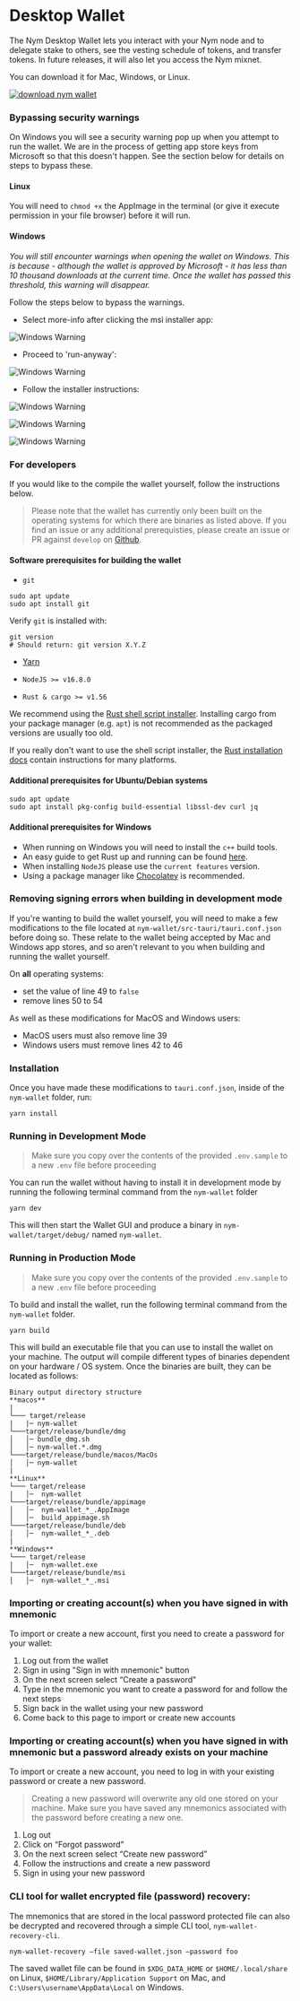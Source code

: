 # Desktop Wallet


The Nym Desktop Wallet lets you interact with your Nym node and to delegate stake to others, see the vesting schedule of tokens, and transfer tokens. In future releases, it will also let you access the Nym mixnet.

You can download it for Mac, Windows, or Linux.

[![download nym wallet](../images/download-wallet.png)](https://github.com/nymtech/nym/releases/tag/nym-wallet-{{platform_release_version}})

### Bypassing security warnings

On Windows you will see a security warning pop up when you attempt to run the wallet. We are in the process of getting app store keys from Microsoft so that this doesn't happen. See the section below for details on steps to bypass these. 

#### Linux 

You will need to `chmod +x` the AppImage in the terminal (or give it execute permission in your file browser) before it will run. 

#### Windows 

_You will still encounter warnings when opening the wallet on Windows. This is because - although the wallet is approved by Microsoft - it has less than 10 thousand downloads at the current time. Once the wallet has passed this threshold, this warning will disappear._

Follow the steps below to bypass the warnings. 

* Select more-info after clicking the msi installer app: 

![Windows Warning](../images/wallet-warnings/windows_warningv1-0-2.png)

* Proceed to 'run-anyway':

![Windows Warning](../images/wallet-warnings/windows_warning2.png)

* Follow the installer instructions: 

![Windows Warning](../images/wallet-warnings/windows_warning3.png)

![Windows Warning](../images/wallet-warnings/windows_warning4.png)

![Windows Warning](../images/wallet-warnings/windows_warning5.png)

### For developers

If you would like to the compile the wallet yourself, follow the instructions below. 

> Please note that the wallet has currently only been built on the operating systems for which there are binaries as listed above. If you find an issue or any additional prerequisties, please create an issue or PR against `develop` on [Github](https://github.com/nymtech/docs).

#### Software prerequisites for building the wallet

- `git`

```
sudo apt update
sudo apt install git
```

Verify `git` is installed with:

```
git version
# Should return: git version X.Y.Z
```

- [Yarn](https://yarnpkg.com/)

- `NodeJS >= v16.8.0`

- `Rust & cargo >= v1.56`

We recommend using the [Rust shell script installer](https://www.rust-lang.org/tools/install). Installing cargo from your package manager (e.g. `apt`) is not recommended as the packaged versions are usually too old.

If you really don't want to use the shell script installer, the [Rust installation docs](https://forge.rust-lang.org/infra/other-installation-methods.html) contain instructions for many platforms.

#### Additional prerequisites for Ubuntu/Debian systems

```
sudo apt update
sudo apt install pkg-config build-essential libssl-dev curl jq
```

#### Additional prerequisites for Windows

- When running on Windows you will need to install the `c++` build tools.
- An easy guide to get Rust up and running can be found [here](http://kennykerr.ca/2019/11/18/rust-getting-started/).
- When installing `NodeJS` please use the `current features` version.
- Using a package manager like [Chocolatey](https://chocolatey.org/) is recommended.

### Removing signing errors when building in development mode

If you're wanting to build the wallet yourself, you will need to make a few modifications to the file located at `nym-wallet/src-tauri/tauri.conf.json` before doing so. These relate to the wallet being accepted by Mac and Windows app stores, and so aren't relevant to you when building and running the wallet yourself. 

On **all** operating systems: 
* set the value of line 49 to `false`
* remove lines 50 to 54 

As well as these modifications for MacOS and Windows users: 
* MacOS users must also remove line 39 
* Windows users must remove lines 42 to 46 

### Installation
Once you have made these modifications to `tauri.conf.json`, inside of the `nym-wallet` folder, run:

```
yarn install
``` 

### Running in Development Mode

> Make sure you copy over the contents of the provided `.env.sample` to a new `.env` file before proceeding

You can run the wallet without having to install it in development mode by running the following terminal command from the `nym-wallet` folder

```
yarn dev
```

This will then start the Wallet GUI and produce a binary in `nym-wallet/target/debug/` named `nym-wallet`. 

### Running in Production Mode

> Make sure you copy over the contents of the provided `.env.sample` to a new `.env` file before proceeding

To build and install the wallet, run the following terminal command from the `nym-wallet` folder.

```
yarn build
```

This will build an executable file that you can use to install the wallet on your machine. The output will compile different types of binaries dependent on your hardware / OS system. Once the binaries are built, they can be located as follows:

```
Binary output directory structure
**macos**
|
└─── target/release
|   |─ nym-wallet
└───target/release/bundle/dmg
│   │─ bundle_dmg.sh
│   │─ nym-wallet.*.dmg
└───target/release/bundle/macos/MacOs
│   │─ nym-wallet
|
**Linux**
└─── target/release
|   │─  nym-wallet
└───target/release/bundle/appimage
│   │─  nym-wallet_*_.AppImage
│   │─  build_appimage.sh
└───target/release/bundle/deb
│   │─  nym-wallet_*_.deb
|
**Windows**
└─── target/release
|   │─  nym-wallet.exe
└───target/release/bundle/msi
│   │─  nym-wallet_*_.msi
```

### Importing or creating account(s) when you have signed in with mnemonic
To import or create a new account, first you need to create a password for your wallet:

1. Log out from the wallet
2. Sign in using "Sign in with mnemonic" button
3. On the next screen select “Create a password"
4. Type in the mnemonic you want to create a password for and follow the next steps
5. Sign back in the wallet using your new password
6. Come back to this page to import or create new accounts

### Importing or creating account(s) when you have signed in with mnemonic but a password already exists on your machine
To import or create a new account, you need to log in with your existing password or create a new password. 

> Creating a new password will overwrite any old one stored on your machine. Make sure you have saved any mnemonics associated with the password before creating a new one.

1. Log out
2. Click on “Forgot password” 
3. On the next screen select “Create new password”
4. Follow the instructions and create a new password
5. Sign in using your new password

### CLI tool for wallet encrypted file (password) recovery:
The mnemonics that are stored in the local password protected file can also be decrypted and recovered through a simple CLI tool, `nym-wallet-recovery-cli`. 

```
nym-wallet-recovery –file saved-wallet.json –password foo
```

The saved wallet file can be found in `$XDG_DATA_HOME` or `$HOME/.local/share` on Linux, `$HOME/Library/Application Support` on Mac, and `C:\Users\username\AppData\Local` on Windows.




